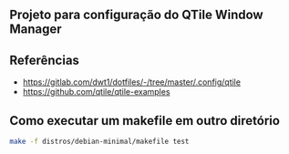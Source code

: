 ## Projeto para configuração do QTile Window Manager

## Referências

- https://gitlab.com/dwt1/dotfiles/-/tree/master/.config/qtile
- https://github.com/qtile/qtile-examples

## Como executar um makefile em outro diretório

```bash
make -f distros/debian-minimal/makefile test
```